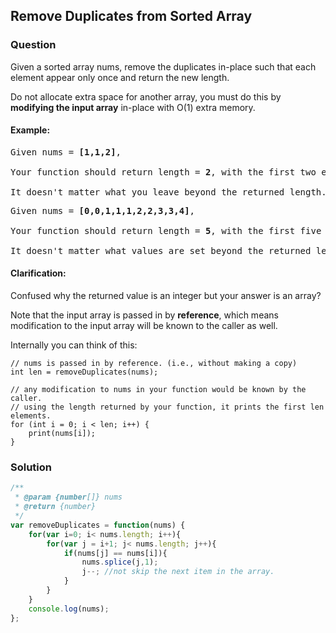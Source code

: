 ## Remove Duplicates from Sorted Array

### Question

Given a sorted array nums, remove the duplicates in-place such that each element appear only once and return the new length.

Do not allocate extra space for another array, you must do this by **modifying the input array** in-place with O(1) extra memory.

#### Example:
<pre>
Given nums = <b>[1,1,2]</b>,

Your function should return length = <b>2</b>, with the first two elements of nums being <b>1</b> and <b>2</b> respectively.

It doesn't matter what you leave beyond the returned length.
</pre>

<pre>
Given nums = <b>[0,0,1,1,1,2,2,3,3,4]</b>,

Your function should return length = <b>5</b>, with the first five elements of nums being modified to <b>0</b>, <b>1</b>, <b>2</b>, <b>3</b>, and <b>4</b> respectively.

It doesn't matter what values are set beyond the returned length.
</pre>

#### Clarification:

Confused why the returned value is an integer but your answer is an array?

Note that the input array is passed in by **reference**, which means modification to the input array will be known to the caller as well.

Internally you can think of this:

```shell
// nums is passed in by reference. (i.e., without making a copy)
int len = removeDuplicates(nums);

// any modification to nums in your function would be known by the caller.
// using the length returned by your function, it prints the first len elements.
for (int i = 0; i < len; i++) {
    print(nums[i]);
}
```

### Solution
```javascript
/**
 * @param {number[]} nums
 * @return {number}
 */
var removeDuplicates = function(nums) {
    for(var i=0; i< nums.length; i++){
        for(var j = i+1; j< nums.length; j++){
            if(nums[j] == nums[i]){
                nums.splice(j,1);
                j--; //not skip the next item in the array.
            }
        }
    }
    console.log(nums);
};
```
